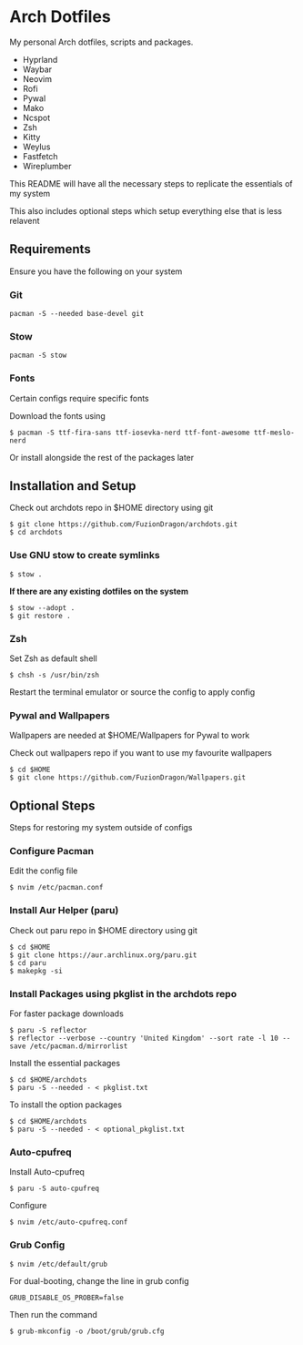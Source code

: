 # Arch Dotfiles

My personal Arch dotfiles, scripts and packages.

- Hyprland
- Waybar
- Neovim
- Rofi
- Pywal
- Mako
- Ncspot
- Zsh
- Kitty
- Weylus
- Fastfetch
- Wireplumber

This README will have all the necessary steps to replicate the essentials of my system

This also includes optional steps which setup everything else that is less relavent

## Requirements

Ensure you have the following on your system

### Git

```
pacman -S --needed base-devel git
```

### Stow

```
pacman -S stow
```

### Fonts

Certain configs require specific fonts

Download the fonts using

```
$ pacman -S ttf-fira-sans ttf-iosevka-nerd ttf-font-awesome ttf-meslo-nerd 
```

Or install alongside the rest of the packages later


## Installation and Setup

Check out archdots repo in $HOME directory using git

```
$ git clone https://github.com/FuzionDragon/archdots.git
$ cd archdots
```

### Use GNU stow to create symlinks

```
$ stow .
```

**If there are any existing dotfiles on the system**

```
$ stow --adopt .
$ git restore .
```

### Zsh

Set Zsh as default shell

```
$ chsh -s /usr/bin/zsh
```

Restart the terminal emulator or source the config to apply config

### Pywal and Wallpapers 

Wallpapers are needed at $HOME/Wallpapers for Pywal to work

Check out wallpapers repo if you want to use my favourite wallpapers

```
$ cd $HOME
$ git clone https://github.com/FuzionDragon/Wallpapers.git
```


## Optional Steps

Steps for restoring my system outside of configs

### Configure Pacman

Edit the config file

```
$ nvim /etc/pacman.conf 
```

### Install Aur Helper (paru)

Check out paru repo in $HOME directory using git

```
$ cd $HOME
$ git clone https://aur.archlinux.org/paru.git
$ cd paru
$ makepkg -si
```

### Install Packages using pkglist in the archdots repo 

For faster package downloads

```
$ paru -S reflector
$ reflector --verbose --country 'United Kingdom' --sort rate -l 10 --save /etc/pacman.d/mirrorlist
```

Install the essential packages

```
$ cd $HOME/archdots
$ paru -S --needed - < pkglist.txt
```

To install the option packages

```
$ cd $HOME/archdots
$ paru -S --needed - < optional_pkglist.txt
```

### Auto-cpufreq

Install Auto-cpufreq

```
$ paru -S auto-cpufreq
```

Configure

```
$ nvim /etc/auto-cpufreq.conf
```

### Grub Config

```
$ nvim /etc/default/grub
```

For dual-booting, change the line in grub config

```
GRUB_DISABLE_OS_PROBER=false
```

Then run the command

```
$ grub-mkconfig -o /boot/grub/grub.cfg
```
